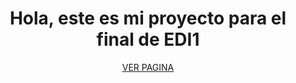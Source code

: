 <h1 font-size=:"3rem" align="center">Hola, este es mi proyecto para el final de EDI1</h1>
<p align="center"><a href="https://montimaria.github.io/In-Murales/" font-size="2rem" align="center">VER PAGINA</a></p>
